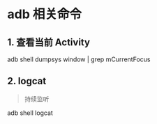 # adb 相关命令

## 1. 查看当前 Activity

adb shell
dumpsys window | grep mCurrentFocus

## 2. logcat

> 持续监听

adb shell logcat